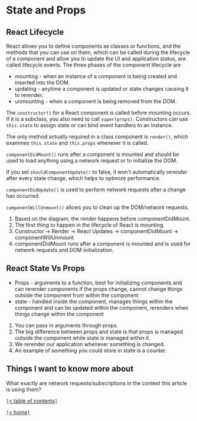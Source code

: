 # State and Props

<!-- https://medium.com/@joshuablankenshipnola/react-component-lifecycle-events-cb77e670a093 -->
## React Lifecycle

React allows you to define components as classes or functions, and the methods that you can use on them, which can be called during the lifecycle of a component and allow you to update the UI and application status, are called lifecycle events. The three phases of the component lifecycle are

- mounting - when an instance of a component is being created and inserted into the DOM.
- updating - anytime a component is updated or state changes causing it to rerender.
- unmounting - when a component is being removed from the DOM.

The `constructor()` for a React component is called before mounting occurs. If it is a subclass, you also need to call `super(props)`. Constructors can use `this.state` to assign state or can bind event handlers to an instance.

The only method actually required in a class component is `render()`, which examines `this.state` and `this.props` whenever it is called.

`componentDidMount()` runs after a component is mounted and should be used to load anything using a network request or to initialize the DOM.

If you set `shouldComponentUpdate()` to false, it won't automatically rerender after every state change, which helps to optimize performance.

`componentDidUpdate()` is used to perform network requests after a change has occurred.

`componentWillUnmount()` allows you to clean up the DOM/network requests.

1. Based on the diagram, the render happens before componentDidMount.
2. The first thing to happen in the lifecycle of React is mounting.
3. Constructor -> Render -> React Updates -> componentDidMount -> componentWillUnmount
4. componentDidMount runs after a component is mounted and is used for network requests and DOM initialization.

<!-- https://www.youtube.com/watch?v=IYvD9oBCuJI -->
## React State Vs Props

- Props - arguments to a function, best for initializing components and can rerender components if the props change, cannot change things outside the component from within the component
- state - handled inside the component, manages things within the component and can be updated within the component, rerenders when things change within the component

1. You can pass in arguments through props.
2. The big difference between props and state is that props is managed outside the component while state is managed within it.
3. We rerender our application whenever something is changed.
4. An example of something you could store in state is a counter.

## Things I want to know more about

What exactly are network requests/subscriptions in the context this article is using them?

[`[`< table of contents`]`](code301.md)

[`[`< home`]`](README.md)
